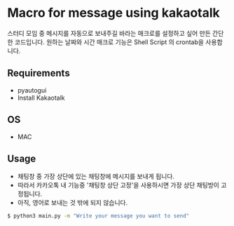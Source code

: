 # Macro for message using kakaotalk
스터디 모임 중 메시지를 자동으로 보내주길 바라는 매크로를 설정하고 싶어 만든
간단한 코드입니다.
원하는 날짜와 시간 매크로 기능은 Shell Script 의 crontab을 사용합니다.
## Requirements
- pyautogui
- Install Kakaotalk

## OS
- MAC

## Usage
- 채팅창 중 가장 상단에 있는 채팅창에 메시지를 보내게 됩니다.
- 따라서 카카오톡 내 기능중 '채팅창 상단 고정'을 사용하시면 가장 상단 채팅방이
고정됩니다.
- 아직, 영어로 보내는 것 밖에 되지 않습니다.
```bash
$ python3 main.py -m "Write your message you want to send"
```
